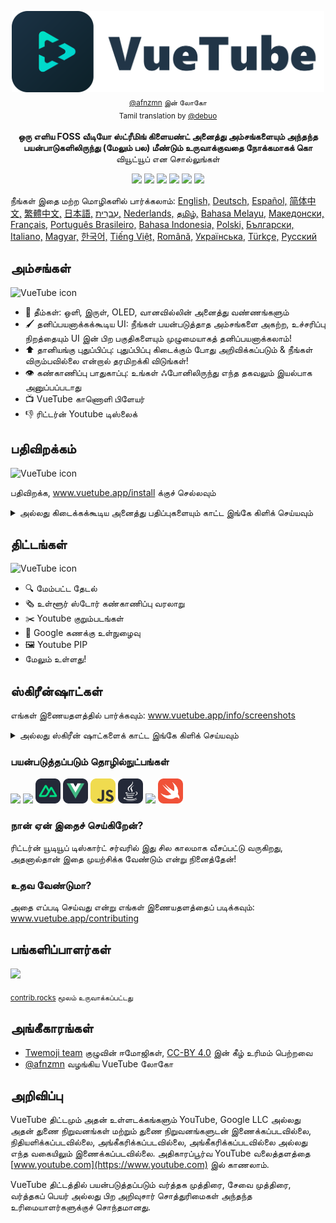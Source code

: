 <p align="center">
    <a href="https://vuetube.app/">
    <picture>
      <source 
        srcset="https://raw.githubusercontent.com/VueTubeApp/.github/main/readme_assets/dark/VueTube.svg"
        media="(prefers-color-scheme: dark)"
      />
      <img 
        src="https://raw.githubusercontent.com/VueTubeApp/.github/main/readme_assets/light/VueTube.svg" 
        alt="VueTube icon"
        width="500"
       />
    </picture>
  </a>
  </br>
  <sub><a href="https://github.com/afnzmn">@afnzmn</a> இன் லோகோ</sub></br>
  <sub>Tamil translation by <a href="https://github.com/debuo">@debuo</a></sub>
  </br>
  </br>
<strong>ஒரு எளிய FOSS வீடியோ ஸ்ட்ரீமிங் கிளையண்ட் அனைத்து அம்சங்களையும் அந்தந்த பயன்பாடுகளிலிருந்து (மேலும் பல) மீண்டும் உருவாக்குவதை நோக்கமாகக் கொ</strong>
</br>
வியூட்யூப் என சொல்லுங்கள்
</p>

<p align="center">
  <a href="https://github.com/VueTubeApp/VueTube/blob/main/LICENSE" alt="License"><img src="https://img.shields.io/github/license/VueTubeApp/VueTube"></img></a>
  <a href="https://github.com/VueTubeApp/VueTube/actions/workflows/ci.yml" alt="CI"><img src="https://github.com/VueTubeApp/VueTube/actions/workflows/ci.yml/badge.svg"></img></a>
  <a href="https://reddit.com/r/vuetube" alt="Reddit"><img src="https://img.shields.io/reddit/subreddit-subscribers/vuetube?label=r%2FVuetube&logo=reddit&logoColor=white"></img></a>
  <a href="https://t.me/VueTube" alt="Telegram"><img src="https://img.shields.io/endpoint?label=VueTube&url=https%3A%2F%2Ftelegram-badge-4mbpu8e0fit4.runkit.sh%2F%3Furl%3Dhttps%3A%2F%2Ft.me%2FVuetube"></img></a>
  <a href="https://discord.gg/7P8KJrdd5W" alt="Discord"><img src="https://img.shields.io/discord/946587366242533377?label=Discord&style=flat&logo=discord&logoColor=white"></img></a>
  <a href="https://twitter.com/VueTubeApp" alt="Twitter"><img src="https://img.shields.io/twitter/follow/VueTubeApp?label=Follow&style=flat&logo=twitter"></img></a>
</p>

நீங்கள் இதை மற்ற மொழிகளில் பார்க்கலாம்: [English,](readme.md) [Deutsch,](/readme/readme.de.md) [Español,](/readme/readme.es.md) [简体中文,](/readme/readme.zh-hans.md) [繁體中文,](/readme/readme.zh-hant.md) [日本語,](/readme/readme.ja.md) [עִברִית,](/readme/readme.he.md) [Nederlands,](/readme/readme.nl.md) [தமிழ்,](/readme/readme.ta.md) [Bahasa Melayu,](/readme/readme.ms.md) [Македонски,](/readme/readme.mk.md) [Français,](/readme/readme.fr.md) [Português Brasileiro,](/readme/readme.pt-br.md) [Bahasa Indonesia,](/readme/readme.id.md) [Polski,](/readme/readme.pl.md) [Български,](/readme/readme.bg.md) [Italiano,](/readme/readme.it.md) [Magyar,](/readme/readme.hu.md) [한국어,](/readme/readme.kr.md) [Tiếng Việt,](/readme/readme.vi.md) [Română,](/readme/readme.ro.md) [Українська](/readme/readme.ua.md), [Türkçe,](/readme/readme.tr.md/) [Русский](/readme/readme.ru.md)

## அம்சங்கள்

<img src="../resources/readme-ta/Features.ta.svg" alt="VueTube icon" height="100"/>

- 🎨 தீம்கள்: ஒளி, இருள், OLED, வானவில்லின் அனைத்து வண்ணங்களும்
- 🖌️ தனிப்பயனாக்கக்கூடிய UI: நீங்கள் பயன்படுத்தாத அம்சங்களை அகற்ற, உச்சரிப்பு நிறத்தையும் UI இன் பிற பகுதிகளையும் முழுமையாகத் தனிப்பயனாக்கலாம்!
- ⬆️ தானியங்கு புதுப்பிப்பு: புதுப்பிப்பு கிடைக்கும் போது அறிவிக்கப்படும் & நீங்கள் விரும்பவில்லை என்றால் தரமிறக்கி விடுங்கள்!
- 👁️ கண்காணிப்பு பாதுகாப்பு: உங்கள் ஃபோனிலிருந்து எந்த தகவலும் இயல்பாக அனுப்பப்படாது
- 📺 VueTube காணொளி பிளேயர்
- 👎 ரிட்டர்ன் Youtube டிஸ்லைக்

## பதிவிறக்கம்

<img src="../resources/readme-ta/Install.ta.svg" alt="VueTube icon" height="100"/>

பதிவிறக்க, www.vuetube.app/install க்குச் செல்லவும்

<details>
  <summary>அல்லது கிடைக்கக்கூடிய அனைத்து பதிப்புகளையும் காட்ட இங்கே கிளிக் செய்யவும்</summary>
<br />

### Android

| <a href=https://nightly.link/VueTubeApp/VueTube/workflows/ci/main/android.zip><img id="im" width="200" src=../resources/getunstable.png></a> | <a href=https://github.com/VueTubeApp/VueTube/releases/download/0.2/VueTube-Canary-June-15-2022.apk><img id="im" width="200" src=../resources/getcanary.png></a> | <a href=https://vuetube.app/install><img id="im" width="200" src=../resources/getstable.png></a> |
| -------------------------------------------------------------------------------------------------------------------------------------------- | ---------------------------------------------------------------------------------------------------------------------------------------------------------------- | ------------------------------------------------------------------------------------------------ |
| நிறைய பிழைகள் உள்ளன, ஆனால் அம்சங்களுக்கான ஆரம்ப அணுகல்                                                                                       | நிலையற்றதை விட குறைவான பிழைகள், நிலையானதை விட சற்று கூடுதல் அம்சங்கள்                                                                                            | பயன்பாடு இன்னும் மேம்படுத்தப்படும் வரை கிடைக்காது                                                |

### iOS

| <a href=https://nightly.link/VueTubeApp/VueTube/workflows/ci/main/iOS.zip><img id="im" width="200" src=../resources/getunstable.png></a> | <a href=https://cdn.discordapp.com/attachments/949908267855921163/972164558930198528/VueTube-Canary-May-6-2022.ipa><img id="im" width="200" src=../resources/getcanary.png></a> | <a href=https://vuetube.app/install><img id="im" width="200" src=../resources/getstable.png></a> |
| ---------------------------------------------------------------------------------------------------------------------------------------- | ------------------------------------------------------------------------------------------------------------------------------------------------------------------------------- | ------------------------------------------------------------------------------------------------ |
| நிறைய பிழைகள் உள்ளன, ஆனால் அம்சங்களுக்கான ஆரம்ப அணுகல்                                                                                   | நிலையற்றதை விட குறைவான பிழைகள், நிலையானதை விட சற்று கூடுதல் அம்சங்கள்                                                                                                           | பயன்பாடு இன்னும் மேம்படுத்தப்படும் வரை கிடைக்காது                                                |

</details>

## திட்டங்கள்

<img src="../resources/readme-ta/Plans.ta.svg" alt="VueTube icon" height="100"/>

- 🔍 மேம்பட்ட தேடல்
- 🗞️ உள்ளூர் ஸ்டோர் கண்காணிப்பு வரலாறு
- ✂️ Youtube குறும்படங்கள்
- 🧑 Google கணக்கு உள்நுழைவு
- 🖼️ Youtube PIP
- மேலும் உள்ளது!

## ஸ்கிரீன்ஷாட்கள்

எங்கள் இணையதளத்தில் பார்க்கவும்: www.vuetube.app/info/screenshots

<details>
  <summary> அல்லது ஸ்கிரீன் ஷாட்களைக் காட்ட இங்கே கிளிக் செய்யவும் </summary>
<br />
  
<img src="https://vuetube.app/wtch.png" width="400">
<img src="https://vuetube.app/stng.png" width="400">
<img src="https://vuetube.app/srch.png" width="400">
     
</details>

### பயன்படுத்தப்படும் தொழில்நுட்பங்கள்

<a href="https://capacitorjs.com/solution/vue"><img src="https://cdn.discordapp.com/attachments/953538236716814356/955694368742834176/Capacitator-Dark.svg" height=40/></a> <a href="https://vuetifyjs.com/"><img src="https://cdn.discordapp.com/attachments/810799100940255260/973719873467342908/Vuetify-Dark.svg" height=40/></a> <a href="https://nuxtjs.org/"><img src="https://github.com/tandpfun/skill-icons/raw/main/icons/NuxtJS-Dark.svg" height=40/></a> <a href="https://vuejs.org/"><img src="https://github.com/tandpfun/skill-icons/raw/main/icons/VueJS-Dark.svg" height=40/></a> <a href="https://javascript.com/"><img src="https://github.com/tandpfun/skill-icons/raw/main/icons/JavaScript.svg" height=40/></a> <a href="https://java.com/"><img src="https://github.com/tandpfun/skill-icons/raw/main/icons/Java-Dark.svg" height=40/></a> <a href="https://gradle.com/"><img src="https://cdn.discordapp.com/attachments/810799100940255260/955691550560636958/Gradle.svg" height=40/></a> <a href="https://developer.apple.com/swift/"><img src="https://github.com/tandpfun/skill-icons/raw/main/icons/Swift.svg" height=40/></a>

### நான் ஏன் இதைச் செய்கிறேன்?

ரிட்டர்ன் யூடியூப் டிஸ்கார்ட் சர்வரில் இது சில காலமாக வீசப்பட்டு வருகிறது, அதனால்தான் இதை முயற்சிக்க வேண்டும் என்று நினைத்தேன்!

### உதவ வேண்டுமா?

அதை எப்படி செய்வது என்று எங்கள் இணையதளத்தைப் படிக்கவும்: www.vuetube.app/contributing

## பங்களிப்பாளர்கள்

<a href="https://github.com/VueTubeApp/VueTube/graphs/contributors">
  <img src="https://contrib.rocks/image?repo=VueTubeApp/VueTube" />
</a>

<sub>[contrib.rocks](https://contrib.rocks) மூலம் உருவாக்கப்பட்டது </sub>

## அங்கீகாரங்கள்

- [Twemoji team](https://twemoji.twitter.com/) குழுவின் ஈமோஜிகள், [CC-BY 4.0](https://creativecommons.org/licenses/by/4.0/) இன் கீழ் உரிமம் பெற்றவை
- [@afnzmn](https://github.com/afnzmn) வழங்கிய VueTube லோகோ

## அறிவிப்பு

VueTube திட்டமும் அதன் உள்ளடக்கங்களும் YouTube, Google LLC அல்லது அதன் துணை நிறுவனங்கள் மற்றும் துணை நிறுவனங்களுடன் இணைக்கப்படவில்லை, நிதியளிக்கப்படவில்லை, அங்கீகரிக்கப்படவில்லை, அங்கீகரிக்கப்படவில்லை அல்லது எந்த வகையிலும் இணைக்கப்படவில்லை. அதிகாரப்பூர்வ YouTube வலைத்தளத்தை [www.youtube.com](https://www.youtube.com) இல் காணலாம்.

VueTube திட்டத்தில் பயன்படுத்தப்படும் வர்த்தக முத்திரை, சேவை முத்திரை, வர்த்தகப் பெயர் அல்லது பிற அறிவுசார் சொத்துரிமைகள் அந்தந்த உரிமையாளர்களுக்குச் சொந்தமானது.
